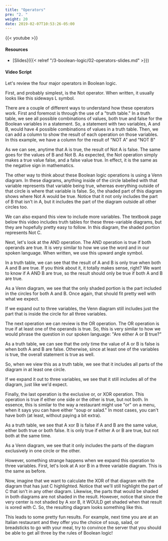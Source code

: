 ```yaml
---
title: "Operators"
pre: "2. "
weight: 20
date: 2019-02-07T10:53:26-05:00
---
```


{{< youtube  >}}

#### Resources

* [Slides]({{< relref "/3-boolean-logic/02-operators-slides.md" >}})

#### Video Script

Let's review the four major operators in Boolean logic.

First, and probably simplest, is the Not operator. When written, it usually looks like this sideways L symbol.

There are a couple of different ways to understand how these operators work. First and foremost is through the use of a "truth table." In a truth table, we see all possible combinations of values, both true and false for the Boolean variables in a statement. So, a statement with two variables, A and B, would have 4 possible combinations of values in a truth table. Then, we can add a column to show the result of each operation on those variables. In this example, we have a column for the result of "NOT A" and "NOT B"

As we can see, anytime that A is true, the result of Not A is false. The same goes for the values of B and Not B. As expected, the Not operation simply makes a true value false, and a false value true. In effect, it is the same as the negative sign in mathematics.

The other way to think about these Boolean logic operations is using a Venn diagram. In these diagrams, anything inside of the circle labelled with that variable represents that variable being true, whereas everything outside of that circle is where that variable is false. So, the shaded part of this diagram shows where Not A would be true. Notice that it not only includes the part of B that isn't in A, but it includes the part of the diagram outside all other circles too.

We can also expand this view to include more variables. The textbook page below this video includes truth tables for these three-variable diagrams, but they are hopefully pretty easy to follow. In this diagram, the shaded portion represents Not C.

Next, let's look at the AND operation. The AND operation is true if both operands are true. It is very similar to how we use the word and in our spoken language. When written, we use this upward angle symbol.

In a truth table, we can see that the result of A and B is only true when both A and B are true. If you think about it, it totally makes sense, right? We want to know if A AND B are true, so the result should only be true if both A and B are true.

As a Venn diagram, we see that the only shaded portion is the part included in the circles for both A and B. Once again, that should fit pretty well with what we expect.

If we expand out to three variables, the Venn diagram still includes just the part that is inside the circle for all three variables.

The next operation we can review is the OR operation. The OR operation is true if at least one of the operands is true. So, this is very similar to how we would phrase the question in our spoken language: "Are either A or B true?"

As a truth table, we can see that the only time the value of A or B is false is when both A and B are false. Otherwise, since at least one of the variables is true, the overall statement is true as well.

So, when we view this as a truth table, we see that it includes all parts of the diagram in at least one circle.

If we expand it out to three variables, we see that it still includes all of the diagram, just like we'd expect.

Finally, the last operation is the exclusive or, or XOR operation. This operation is true if either one side or the other is true, but not both. In essence, this is similar to the way a restaurant might use "or" on a menu, when it says you can have either "soup or salad." In most cases, you can't have both (at least, without paying a bit extra).

As a truth table, we see that A xor B is false if A and B are the same value, either both true or both false. It is only true if either A or B are true, but not both at the same time.

As a Venn diagram, we see that it only includes the parts of the diagram exclusively in one circle or the other.

However, something strange happens when we expand this operation to three variables. First, let's look at A xor B in a three variable diagram. This is the same as before.

Now, imagine that we want to calculate the XOR of that diagram with the diagram that has just C highlighted. Notice that we'll still highlight the part of C that isn't in any other diagram. Likewise, the parts that would be shaded in both diagrams are not shaded in the result. However, notice that since the very center is not shaded by A xor B, it WOULD get shaded when that result is xored with C. So, the resulting diagram looks something like this.

This leads to some pretty fun results. For example, next time you are at an Italian restaurant and they offer you the choice of soup, salad, or breadsticks to go with your meal, try to convince the server that you should be able to get all three by the rules of Boolean logic!

